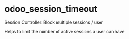 # odoo_session_timeout
Session Controller:  Block multiple sessions / user

Helps to limit the number of active sessions a user can have

